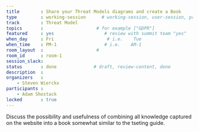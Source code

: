 ```yaml
---
title        : Share your Threat Models diagrams and create a Book
type         : working-session      # working-session, user-session, product-session
track        : Threat Model
topics       :                    # for example ["GDPR"]
featured     : yes                   # review with summit team "yes"
when_day     : Fri                    # i.e.    Tue
when_time    : PM-1                  # i.e.    AM-1
room_layout  :                    #
room_id      : room-1
session_slack:
status       : done              # draft, review-content, done
description  :
organizers   :
    - Steven Wierckx
participants :
    - Adam Shostack
locked       : true
---
```


Discuss the possibility and usefulness of combining all knowledge captured on the website into a book somewhat similar to the tseting guide.

<!--(add intro)

## WHY

(...)

## What

(...)

## Outcomes

(...)

## References

(...)


## Previous-->
